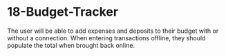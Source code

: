 # 18-Budget-Tracker
The user will be able to add expenses and deposits to their budget with or without a connection. When entering transactions offline, they should populate the total when brought back online.

